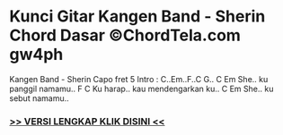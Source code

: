 
 # Kunci Gitar Kangen Band - Sherin Chord Dasar ©ChordTela.com gw4ph


Kangen Band - Sherin Capo fret 5 Intro : C..Em..F..C G.. C Em She.. ku panggil namamu.. F C Ku harap.. kau mendengarkan ku.. C Em She.. ku sebut namamu..

###  <a href="https://shortlighzx.web.app?sq=Kunci Gitar Kangen Band - Sherin Chord Dasar ©ChordTela.com"> >> VERSI LENGKAP KLIK DISINI << </a>
